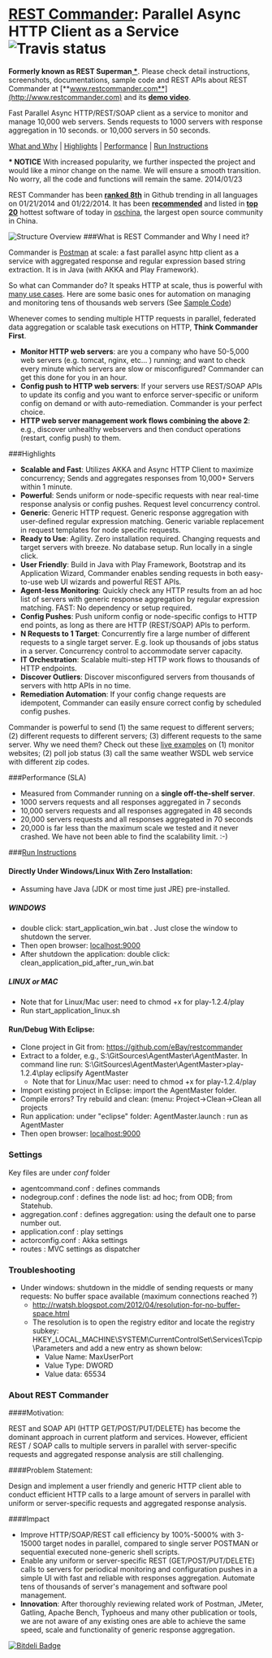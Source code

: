 [REST Commander](http://www.restcommander.com): Parallel Async HTTP Client as a Service ![Travis status](https://api.travis-ci.org/eBay/restcommander.png?branch=master)
===========

**Formerly known as REST Superman[ *](#a_new_name)**. Please check detail instructions, screenshots, documentations, sample code and REST APIs  about REST Commander at [**www.restcommander.com**](http://www.restcommander.com) and its [**demo video**](http://www.youtube.com/watch?v=nMFhXxyE0EE). 

Fast Parallel Async HTTP/REST/SOAP client as a service to monitor and manage 10,000 web servers. Sends requests to 1000 servers with response aggregation in 10 seconds. or 10,000 servers in 50 seconds.

[What and Why](#a_whatAndWhy) | [Highlights](#a_highlights) | [Performance](#a_performance) | [Run Instructions](#a_runInstructions) 

<a name="a_new_name"></a>

**\* NOTICE** With increased popularity, we further inspected the project and would like a minor change on the name. We will ensure a smooth transition. No worry, all the code and functions will remain the same. 2014/01/23



REST Commander has been **[ranked  8th](http://www.restcommander.com/public/images/superman-8th-github-trending.png)** in Github trending in all languages on 01/21/2014 and 01/22/2014. It has been **[recommended](http://www.restcommander.com/public/images/oschina-recommend.png)** and listed in **[top 20](http://www.restcommander.com/public/images/superman-top-20-oschina.png)** hottest software of today in [oschina](http://www.oschina.net/p/restsuperman), the largest open source community in China. 

![Structure Overview](https://github.com/ebay/restcommander/raw/master/AgentMaster/public/images/workflow_v3.png)
<a name="a_whatAndWhy"></a>
###What is REST Commander and Why I need it?

Commander is [Postman](http://www.getpostman.com) at scale: a fast parallel async http client as a service with aggregated response and regular expression based string extraction. It is in Java (with AKKA and Play Framework).

So what can Commander do?  It speaks HTTP at scale, thus is powerful with [many use cases](http://www.restcommander.com/usecase.html). Here are some basic ones for automation on managing and monitoring tens of thousands web servers (See [Sample Code](http://www.restcommander.com/monitoring-sample.html))

Whenever comes to sending multiple HTTP requests in parallel, federated data aggregation or scalable task executions on HTTP, **Think Commander First**.

* **Monitor HTTP web servers**:  are you a company who have 50-5,000 web servers (e.g. tomcat, nginx, etc... ) running;  and want to check every minute which servers are slow or misconfigured? Commander can get this done for you in an hour.
* **Config push to HTTP web servers**: If your servers use REST/SOAP APIs to update its config and you want to enforce server-specific or uniform config on demand or with auto-remediation. Commander is your perfect choice.  
* **HTTP web server management work flows combining the above 2**: e.g., discover unhealthy webservers and then conduct operations (restart, config push) to them.
<a name="a_highlights"></a>

###Highlights

* **Scalable and Fast**: Utilizes AKKA and Async HTTP Client to maximize concurrency; Sends and aggregates responses from 10,000+ Servers within 1 minute.
* **Powerful**: Sends uniform or node-specific requests with near real-time response analysis or config pushes. Request level concurrency control.
* **Generic**: Generic HTTP request. Generic response aggregation with user-defined regular expression matching. Generic variable replacement in request templates for node specific requests.
* **Ready to Use**: Agility. Zero installation required. Changing requests and target servers with breeze. No database setup. Run locally in a single click.
* **User Friendly**: Build in Java with Play Framework, Bootstrap and its Application Wizard, Commander enables sending requests in both easy-to-use web UI wizards and powerful REST APIs.
* **Agent-less Monitoring**: Quickly check any HTTP results from an ad hoc list of servers with generic response aggregation by regular expression matching. FAST: No dependency or setup required. 
* **Config Pushes**: Push uniform config or node-specific configs to HTTP end points, as long as there are HTTP (REST/SOAP) APIs to perform.
* **N Requests to 1 Target**: Concurrently fire a large number of different requests to a single target server. E.g. look up thousands of jobs status in a server. Concurrency control to accommodate server capacity.
* **IT Orchestration**: Scalable multi-step HTTP work flows to thousands of HTTP endpoints.
* **Discover Outliers**: Discover misconfigured servers from thousands of servers with http APIs in no time.
* **Remediation Automation**: If your config change requests are idempotent, Commander can easily ensure correct config by scheduled config pushes.

Commander is powerful to send (1) the same request to different servers; (2) different requests to different servers; (3) different requests to the same server. Why we need them? Check out these [live examples](http://www.restcommander.com/usecase.html) on (1) monitor websites; (2) poll job status (3) call the same weather WSDL web service with different zip codes.

<a name="a_performance"></a>
###Performance (SLA)
* Measured from Commander running on a **single off-the-shelf server**.
* 1000 servers requests and all responses aggregated in 7 seconds 
* 10,000 servers requests and all responses aggregated in 48 seconds
* 20,000 servers requests and all responses aggregated in 70 seconds
* 20,000 is far less than the maximum scale we tested and it never crashed. We have not been able to find the scalability limit. :-) 

###[Run Instructions](http://www.restsuperman.com/get-started.html#a_zero_installation)<a name="a_runInstructions"></a>

#### Directly Under Windows/Linux With Zero Installation: 
* Assuming have Java (JDK or most time just JRE) pre-installed.

##### WINDOWS
* double click: start_application_win.bat . Just close the window to shutdown the server. 
* Then open browser: [localhost:9000](http://localhost:9000/)
* After shutdown the application: double click: clean_application_pid_after_run_win.bat

##### LINUX or MAC
* Note that for Linux/Mac user: need to chmod +x for play-1.2.4/play
* Run start_application_linux.sh

#### Run/Debug With Eclipse:
* Clone project in Git from: https://github.com/eBay/restcommander
* Extract to a folder, e.g., S:\GitSources\AgentMaster\AgentMaster. In command line run: S:\GitSources\AgentMaster\AgentMaster>play-1.2.4\play eclipsify AgentMaster
	* Note that for Linux/Mac user: need to chmod +x for play-1.2.4/play
* Import existing project in Eclipse: import the AgentMaster folder.
* Compile errors? Try rebuild and clean: (menu: Project->Clean->Clean all projects
* Run application: under "eclipse" folder: AgentMaster.launch : run as AgentMaster
* Then open browser: [localhost:9000](http://localhost:9000/)


### Settings
Key files are under *conf* folder
* agentcommand.conf : defines commands
* nodegroup.conf : defines the node list: ad hoc; from ODB; from Statehub.
* aggregation.conf : defines  aggregation: using the default one to parse number out.
* application.conf : play settings
* actorconfig.conf : Akka settings
* routes : MVC settings as dispatcher

### Troubleshooting
* Under windows: shutdown in the middle of sending requests or many requests: No buffer space available (maximum connections reached ?)
	* http://rwatsh.blogspot.com/2012/04/resolution-for-no-buffer-space.html
	* The resolution is to open the registry editor and locate the registry subkey: HKEY_LOCAL_MACHINE\SYSTEM\CurrentControlSet\Services\Tcpip\Parameters and add a new entry as shown below:
		* Value Name: MaxUserPort
		* Value Type: DWORD
		* Value data: 65534



### About REST Commander

####Motivation: 

REST and SOAP API (HTTP GET/POST/PUT/DELETE) has become the dominant approach in current platform and services. However, efficient REST / SOAP calls to multiple servers in parallel with server-specific requests and aggregated response analysis are still challenging.

####Problem Statement:

Design and implement a user friendly and generic HTTP client able to conduct efficient HTTP calls to a large amount of servers in parallel with uniform or server-specific requests and aggregated response analysis. 


####Impact


* Improve HTTP/SOAP/REST call efficiency by 100%-5000% with 3-15000 target nodes in parallel, compared to single server POSTMAN or sequential executed none-generic shell scripts.
* Enable any uniform or server-specific REST (GET/POST/PUT/DELETE) calls to servers for periodical monitoring and configuration pushes in a simple UI with fast and reliable with responses aggregation. Automate tens of thousands of server's management and software pool management.
* **Innovation**: After thoroughly reviewing related work of Postman, JMeter, Gatling, Apache Bench,  Typhoeus and many other publication or tools, we are not aware of any existing ones are able to achieve the same speed, scale and functionality of generic response aggregation.



[![Bitdeli Badge](https://d2weczhvl823v0.cloudfront.net/eBay/restcommander/trend.png)](https://bitdeli.com/free "Bitdeli Badge")

